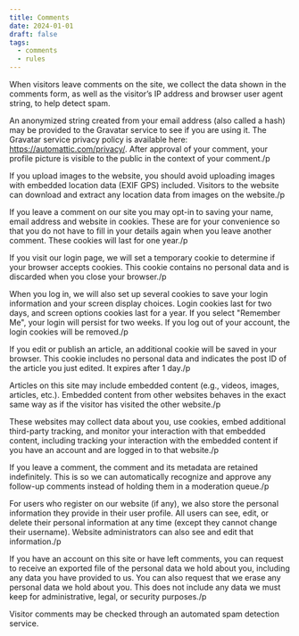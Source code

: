 ```yaml
---
title: Comments
date: 2024-01-01
draft: false
tags:
  - comments
  - rules
---
```


When visitors leave comments on the site, we collect the data shown in the comments form, as well as the visitor’s IP address and browser user agent string, to help detect spam.

  An anonymized string created from your email address (also called a hash) may be provided to the Gravatar service to see if you are using it. The Gravatar service privacy policy is available here: https://automattic.com/privacy/. After approval of your comment, your profile picture is visible to the public in the context of your comment./p

  If you upload images to the website, you should avoid uploading images with embedded location data (EXIF GPS) included. Visitors to the website can download and extract any location data from images on the website./p

  If you leave a comment on our site you may opt-in to saving your name, email address and website in cookies. These are for your convenience so that you do not have to fill in your details again when you leave another comment. These cookies will last for one year./p

If you visit our login page, we will set a temporary cookie to determine if your browser accepts cookies. This cookie contains no personal data and is discarded when you close your browser./p

When you log in, we will also set up several cookies to save your login information and your screen display choices. Login cookies last for two days, and screen options cookies last for a year. If you select "Remember Me", your login will persist for two weeks. If you log out of your account, the login cookies will be removed./p

If you edit or publish an article, an additional cookie will be saved in your browser. This cookie includes no personal data and indicates the post ID of the article you just edited. It expires after 1 day./p

 Articles on this site may include embedded content (e.g., videos, images, articles, etc.). Embedded content from other websites behaves in the exact same way as if the visitor has visited the other website./p

These websites may collect data about you, use cookies, embed additional third-party tracking, and monitor your interaction with that embedded content, including tracking your interaction with the embedded content if you have an account and are logged in to that website./p

If you leave a comment, the comment and its metadata are retained indefinitely. This is so we can automatically recognize and approve any follow-up comments instead of holding them in a moderation queue./p

For users who register on our website (if any), we also store the personal information they provide in their user profile. All users can see, edit, or delete their personal information at any time (except they cannot change their username). Website administrators can also see and edit that information./p

If you have an account on this site or have left comments, you can request to receive an exported file of the personal data we hold about you, including any data you have provided to us. You can also request that we erase any personal data we hold about you. This does not include any data we must keep for administrative, legal, or security purposes./p

Visitor comments may be checked through an automated spam detection service.
